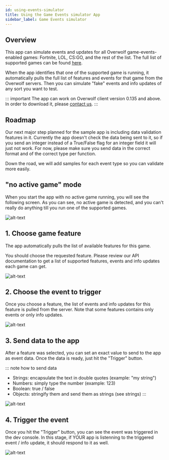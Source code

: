 ```yaml
---
id: using-events-simulator
title: Using the Game Events simulator App
sidebar_label: Game Events simulator
---
```


## Overview

This app can simulate events and updates for all Overwolf game-events-enabled games: Fortnite, LOL, CS:GO, and the rest of the list. The full list of supported games can be found [here](../status/all).

When the app identifies that one of the supported game is running, it automatically pulls the full list of features and events for that game from the Overwolf servers. Then you can simulate "fake" events and info updates of any sort you want to test.

::: important
The app can work on Overwolf client version 0.135 and above. In order to download it, please [contact us](../support/contact-us).
:::

## Roadmap

Our next major step planned for the sample app is including data validation features in it. Currently the app doesn't check the data being sent to it, so if you send an integer instead of a True/False flag for an integer field it will just not work. For now, please make sure you send data in the correct format and of the correct type per function.

Down the road, we will add samples for each event type so you can validate more easily.

## "no active game" mode

When you start the app with no active game running, you will see the following screen. As you can see, no active game is detected, and you can't really do anything till you run one of the supported games.

![alt-text](assets/events-simulator/non-active.png)

## 1. Choose game feature

The app automatically pulls the list of available features for this game.

You should choose the requested feature. Please review our API documentation to get a list of supported features, events and info updates each game can get.

![alt-text](assets/events-simulator/1.png)


## 2. Choose the event to trigger

Once you choose a feature, the list of events and info updates for this feature is pulled from the server. Note that some features contains only events or only info updates.  

![alt-text](assets/events-simulator/2.png)

## 3. Send data to the app

After a feature was selected, you can set an exact value to send to the app as event data. Once the data is ready, just hit the "Trigger" button.

::: note how to send data
* Strings: encapsulate the text in double quotes (example: "my string")
* Numbers: simply type the number (example: 123)
* Boolean: true / false
* Objects: stringify them and send them as strings (see strings)
:::

![alt-text](assets/events-simulator/3.png)

## 4. Trigger the event

Once you hit the "Trigger" button, you can see the event was triggered in the dev console. In this stage, if YOUR app is listenning to the triggered event / info update, it should respond to it as well.

![alt-text](assets/events-simulator/console.png)
